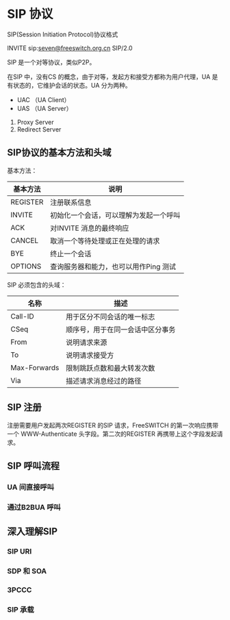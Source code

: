# SIP 协议

SIP(Session Initiation Protocol)协议格式

INVITE sip:seven@freeswitch.org.cn SIP/2.0

SIP 是一个对等协议，类似P2P。

在SIP 中，没有CS 的概念，由于对等，发起方和接受方都称为用户代理，UA 是有状态的，它维护会话的状态。UA 分为两种。

- UAC （UA Client）
- UAS （UA Server）



1. Proxy Server
2. Redirect Server

## SIP协议的基本方法和头域

基本方法：

| 基本方法 | 说明                                   |
| -------- | -------------------------------------- |
| REGISTER | 注册联系信息                           |
| INVITE   | 初始化一个会话，可以理解为发起一个呼叫 |
| ACK      | 对INVITE 消息的最终响应                |
| CANCEL   | 取消一个等待处理或正在处理的请求       |
| BYE      | 终止一个会话                           |
| OPTIONS  | 查询服务器和能力，也可以用作Ping 测试  |

SIP 必须包含的头域：

| 名称         | 描述                             |
| ------------ | -------------------------------- |
| Call-ID      | 用于区分不同会话的唯一标志       |
| CSeq         | 顺序号，用于在同一会话中区分事务 |
| From         | 说明请求来源                     |
| To           | 说明请求接受方                   |
| Max-Forwards | 限制跳跃点数和最大转发次数       |
| Via          | 描述请求消息经过的路径           |



## SIP 注册

注册需要用户发起两次REGISTER 的SIP 请求，FreeSWITCH	的第一次响应携带一个 WWW-Authenticate 头字段。第二次的REGISTER 再携带上这个字段发起请求。

## SIP 呼叫流程

### UA 间直接呼叫

 

### 通过B2BUA 呼叫



## 深入理解SIP

### SIP URI

### SDP 和 SOA

### 3PCCC

### SIP 承载